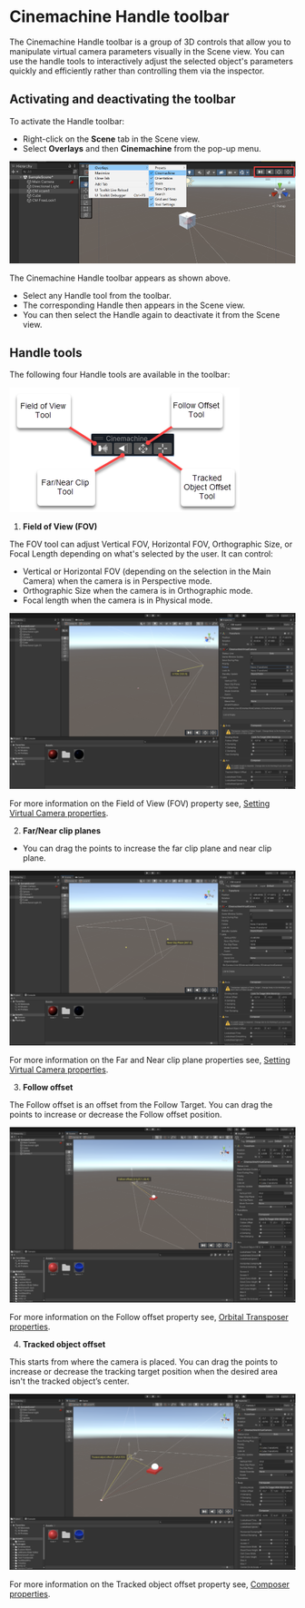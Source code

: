# Cinemachine Handle toolbar

The Cinemachine Handle toolbar is a group of 3D controls that allow you to manipulate virtual camera parameters visually in the Scene view. You can use the handle tools to interactively adjust the selected object's parameters quickly and efficiently rather than controlling them via the inspector.

## Activating and deactivating the toolbar

To activate the Handle toolbar:

* Right-click on the **Scene** tab in the Scene view.
* Select **Overlays** and then **Cinemachine** from the pop-up menu.

![overlays-menu](images/overlays-menu.png)

The Cinemachine Handle toolbar appears as shown above.
* Select any Handle tool from the toolbar.
* The corresponding Handle then appears in the Scene view.
* You can then select the Handle again to deactivate it from the Scene view.

## Handle tools

The following four Handle tools are available in the toolbar:

![handle-toolbar](images/handle-toolbar.png)

1. **Field of View (FOV)**

The FOV tool can adjust Vertical FOV, Horizontal FOV, Orthographic Size, or Focal Length depending on what's selected by the user. It can control:

* Vertical or Horizontal FOV (depending on the selection in the Main Camera) when the camera is in Perspective mode.
* Orthographic Size when the camera is in Orthographic mode.
* Focal length when the camera is in Physical mode.

![FOV](images/FOV.png)

For more information on the Field of View (FOV) property see, [Setting Virtual Camera properties](https://docs.unity3d.com/Packages/com.unity.cinemachine@2.9/manual/CinemachineVirtualCamera.html).

2. **Far/Near clip planes**

* You can drag the points to increase the far clip plane and near clip plane.

![clip-plane](images/clip-plane.png)

For more information on the Far and Near clip plane properties see, [Setting Virtual Camera properties](https://docs.unity3d.com/Packages/com.unity.cinemachine@2.9/manual/CinemachineVirtualCamera.html).

3. **Follow offset**

The Follow offset is an offset from the Follow Target. You can drag the points to increase or decrease the Follow offset position.

![follow-offset](images/follow-offset.png)

For more information on the Follow offset property see, [Orbital Transposer properties](https://docs.unity3d.com/Packages/com.unity.cinemachine@2.9/manual/CinemachineBodyOrbitalTransposer.html).

4. **Tracked object offset**

This starts from where the camera is placed. You can drag the points to increase or decrease the tracking target position when the desired area isn't the tracked object’s center.

![tracked-object-offset](images/tracked-object-offset.png)

For more information on the Tracked object offset property see, [Composer properties](https://docs.unity3d.com/Packages/com.unity.cinemachine@2.9/manual/CinemachineAimComposer.html).
